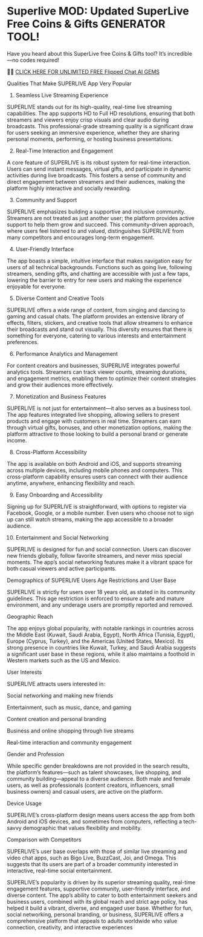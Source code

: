 # Superlive MOD: Updated SuperLive Free Coins & Gifts GENERATOR TOOL!

Have you heard about this SuperLive free Coins & Gifts tool? It’s incredible—no codes required!

🔴🔴 <a href="https://tinyurl.com/superlivemods">CLICK HERE FOR UNLIMITED FREE Flipped Chat AI GEMS</a>

Qualities That Make SUPERLIVE App Very Popular
1. Seamless Live Streaming Experience

SUPERLIVE stands out for its high-quality, real-time live streaming capabilities. The app supports HD to Full HD resolutions, ensuring that both streamers and viewers enjoy crisp visuals and clear audio during broadcasts. This professional-grade streaming quality is a significant draw for users seeking an immersive experience, whether they are sharing personal moments, performing, or hosting business presentations.

2. Real-Time Interaction and Engagement

A core feature of SUPERLIVE is its robust system for real-time interaction. Users can send instant messages, virtual gifts, and participate in dynamic activities during live broadcasts. This fosters a sense of community and direct engagement between streamers and their audiences, making the platform highly interactive and socially rewarding.

3. Community and Support

SUPERLIVE emphasizes building a supportive and inclusive community. Streamers are not treated as just another user; the platform provides active support to help them grow and succeed. This community-driven approach, where users feel listened to and valued, distinguishes SUPERLIVE from many competitors and encourages long-term engagement.

4. User-Friendly Interface

The app boasts a simple, intuitive interface that makes navigation easy for users of all technical backgrounds. Functions such as going live, following streamers, sending gifts, and chatting are accessible with just a few taps, lowering the barrier to entry for new users and making the experience enjoyable for everyone.

5. Diverse Content and Creative Tools

SUPERLIVE offers a wide range of content, from singing and dancing to gaming and casual chats. The platform provides an extensive library of effects, filters, stickers, and creative tools that allow streamers to enhance their broadcasts and stand out visually. This diversity ensures that there is something for everyone, catering to various interests and entertainment preferences.

6. Performance Analytics and Management

For content creators and businesses, SUPERLIVE integrates powerful analytics tools. Streamers can track viewer counts, streaming durations, and engagement metrics, enabling them to optimize their content strategies and grow their audiences more effectively.

7. Monetization and Business Features

SUPERLIVE is not just for entertainment—it also serves as a business tool. The app features integrated live shopping, allowing sellers to present products and engage with customers in real time. Streamers can earn through virtual gifts, bonuses, and other monetization options, making the platform attractive to those looking to build a personal brand or generate income.

8. Cross-Platform Accessibility

The app is available on both Android and iOS, and supports streaming across multiple devices, including mobile phones and computers. This cross-platform capability ensures users can connect with their audience anytime, anywhere, enhancing flexibility and reach.

9. Easy Onboarding and Accessibility

Signing up for SUPERLIVE is straightforward, with options to register via Facebook, Google, or a mobile number. Even users who choose not to sign up can still watch streams, making the app accessible to a broader audience.

10. Entertainment and Social Networking

SUPERLIVE is designed for fun and social connection. Users can discover new friends globally, follow favorite streamers, and never miss special moments. The app’s social networking features make it a vibrant space for both casual viewers and active participants.

Demographics of SUPERLIVE Users
Age Restrictions and User Base

SUPERLIVE is strictly for users over 18 years old, as stated in its community guidelines. This age restriction is enforced to ensure a safe and mature environment, and any underage users are promptly reported and removed.

Geographic Reach

The app enjoys global popularity, with notable rankings in countries across the Middle East (Kuwait, Saudi Arabia, Egypt), North Africa (Tunisia, Egypt), Europe (Cyprus, Turkey), and the Americas (United States, Mexico). Its strong presence in countries like Kuwait, Turkey, and Saudi Arabia suggests a significant user base in these regions, while it also maintains a foothold in Western markets such as the US and Mexico.

User Interests

SUPERLIVE attracts users interested in:

Social networking and making new friends

Entertainment, such as music, dance, and gaming

Content creation and personal branding

Business and online shopping through live streams

Real-time interaction and community engagement

Gender and Profession

While specific gender breakdowns are not provided in the search results, the platform’s features—such as talent showcases, live shopping, and community building—appeal to a diverse audience. Both male and female users, as well as professionals (content creators, influencers, small business owners) and casual users, are active on the platform.

Device Usage

SUPERLIVE’s cross-platform design means users access the app from both Android and iOS devices, and sometimes from computers, reflecting a tech-savvy demographic that values flexibility and mobility.

Comparison with Competitors

SUPERLIVE’s user base overlaps with those of similar live streaming and video chat apps, such as Bigo Live, BuzzCast, Joi, and Omega. This suggests that its users are part of a broader community interested in interactive, real-time social entertainment.
 
SUPERLIVE’s popularity is driven by its superior streaming quality, real-time engagement features, supportive community, user-friendly interface, and diverse content. The app’s ability to cater to both entertainment seekers and business users, combined with its global reach and strict age policy, has helped it build a vibrant, diverse, and engaged user base. Whether for fun, social networking, personal branding, or business, SUPERLIVE offers a comprehensive platform that appeals to adults worldwide who value connection, creativity, and interactive experiences
